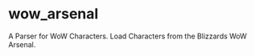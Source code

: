 wow_arsenal
===========
A Parser for WoW Characters.
Load Characters from the Blizzards WoW Arsenal.
